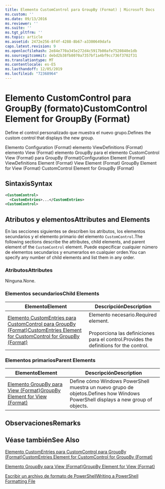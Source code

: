 ```yaml
---
title: Elemento CustomControl para GroupBy (Format) | Microsoft Docs
ms.custom: ''
ms.date: 09/13/2016
ms.reviewer: ''
ms.suite: ''
ms.tgt_pltfrm: ''
ms.topic: article
ms.assetid: 2472e256-8f4f-4288-8b67-a3300649dafa
caps.latest.revision: 9
ms.openlocfilehash: 2e84e770a345e272d4c5917b00afe7520840e1db
ms.sourcegitcommit: debd2b38fb8070a7357bf1a4bf9cc736f3702f31
ms.translationtype: MT
ms.contentlocale: es-ES
ms.lasthandoff: 12/05/2019
ms.locfileid: "72368964"
---
```

# <a name="customcontrol-element-for-groupby-format"></a><span data-ttu-id="d1838-102">Elemento CustomControl para GroupBy (formato)</span><span class="sxs-lookup"><span data-stu-id="d1838-102">CustomControl Element for GroupBy (Format)</span></span>

<span data-ttu-id="d1838-103">Define el control personalizado que muestra el nuevo grupo.</span><span class="sxs-lookup"><span data-stu-id="d1838-103">Defines the custom control that displays the new group.</span></span>

<span data-ttu-id="d1838-104">Elemento Configuration (Format) elemento ViewDefinitions (Format) elemento View (Format) elemento GroupBy para el elemento CustomControl View (Format) para GroupBy (Format)</span><span class="sxs-lookup"><span data-stu-id="d1838-104">Configuration Element (Format) ViewDefinitions Element (Format) View Element (Format) GroupBy Element for View (Format) CustomControl Element for GroupBy (Format)</span></span>

## <a name="syntax"></a><span data-ttu-id="d1838-105">Sintaxis</span><span class="sxs-lookup"><span data-stu-id="d1838-105">Syntax</span></span>

```xml
<CustomControl>
  <CustomEntries>...</CustomEntries>
<CustomControl>
```

## <a name="attributes-and-elements"></a><span data-ttu-id="d1838-106">Atributos y elementos</span><span class="sxs-lookup"><span data-stu-id="d1838-106">Attributes and Elements</span></span>

<span data-ttu-id="d1838-107">En las secciones siguientes se describen los atributos, los elementos secundarios y el elemento primario del elemento `CustomControl`.</span><span class="sxs-lookup"><span data-stu-id="d1838-107">The following sections describe the attributes, child elements, and parent element of the `CustomControl` element.</span></span> <span data-ttu-id="d1838-108">Puede especificar cualquier número de elementos secundarios y enumerarlos en cualquier orden.</span><span class="sxs-lookup"><span data-stu-id="d1838-108">You can specify any number of child elements and list them in any order.</span></span>

### <a name="attributes"></a><span data-ttu-id="d1838-109">Atributos</span><span class="sxs-lookup"><span data-stu-id="d1838-109">Attributes</span></span>

<span data-ttu-id="d1838-110">Ninguna.</span><span class="sxs-lookup"><span data-stu-id="d1838-110">None.</span></span>

### <a name="child-elements"></a><span data-ttu-id="d1838-111">Elementos secundarios</span><span class="sxs-lookup"><span data-stu-id="d1838-111">Child Elements</span></span>

|<span data-ttu-id="d1838-112">Elemento</span><span class="sxs-lookup"><span data-stu-id="d1838-112">Element</span></span>|<span data-ttu-id="d1838-113">Descripción</span><span class="sxs-lookup"><span data-stu-id="d1838-113">Description</span></span>|
|-------------|-----------------|
|[<span data-ttu-id="d1838-114">Elemento CustomEntries para CustomControl para GroupBy (Format)</span><span class="sxs-lookup"><span data-stu-id="d1838-114">CustomEntries Element for CustomControl for GroupBy (Format)</span></span>](./customentries-element-for-customcontrol-for-groupby-format.md)|<span data-ttu-id="d1838-115">Elemento necesario.</span><span class="sxs-lookup"><span data-stu-id="d1838-115">Required element.</span></span><br /><br /> <span data-ttu-id="d1838-116">Proporciona las definiciones para el control.</span><span class="sxs-lookup"><span data-stu-id="d1838-116">Provides the definitions for the control.</span></span>|

### <a name="parent-elements"></a><span data-ttu-id="d1838-117">Elementos primarios</span><span class="sxs-lookup"><span data-stu-id="d1838-117">Parent Elements</span></span>

|<span data-ttu-id="d1838-118">Elemento</span><span class="sxs-lookup"><span data-stu-id="d1838-118">Element</span></span>|<span data-ttu-id="d1838-119">Descripción</span><span class="sxs-lookup"><span data-stu-id="d1838-119">Description</span></span>|
|-------------|-----------------|
|[<span data-ttu-id="d1838-120">Elemento GroupBy para View (Format)</span><span class="sxs-lookup"><span data-stu-id="d1838-120">GroupBy Element for View (Format)</span></span>](./groupby-element-for-view-format.md)|<span data-ttu-id="d1838-121">Define cómo Windows PowerShell muestra un nuevo grupo de objetos.</span><span class="sxs-lookup"><span data-stu-id="d1838-121">Defines how Windows PowerShell displays a new group of objects.</span></span>|

## <a name="remarks"></a><span data-ttu-id="d1838-122">Observaciones</span><span class="sxs-lookup"><span data-stu-id="d1838-122">Remarks</span></span>

## <a name="see-also"></a><span data-ttu-id="d1838-123">Véase también</span><span class="sxs-lookup"><span data-stu-id="d1838-123">See Also</span></span>

[<span data-ttu-id="d1838-124">Elemento CustomEntries para CustomControl para GroupBy (Format)</span><span class="sxs-lookup"><span data-stu-id="d1838-124">CustomEntries Element for CustomControl for GroupBy (Format)</span></span>](./customentries-element-for-customcontrol-for-groupby-format.md)

[<span data-ttu-id="d1838-125">Elemento GroupBy para View (Format)</span><span class="sxs-lookup"><span data-stu-id="d1838-125">GroupBy Element for View (Format)</span></span>](./groupby-element-for-view-format.md)

[<span data-ttu-id="d1838-126">Escribir un archivo de formato de PowerShell</span><span class="sxs-lookup"><span data-stu-id="d1838-126">Writing a PowerShell Formatting File</span></span>](./writing-a-powershell-formatting-file.md)
